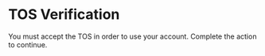 # TOS Verification

You must accept the TOS in order to use your account. Complete the action to continue.